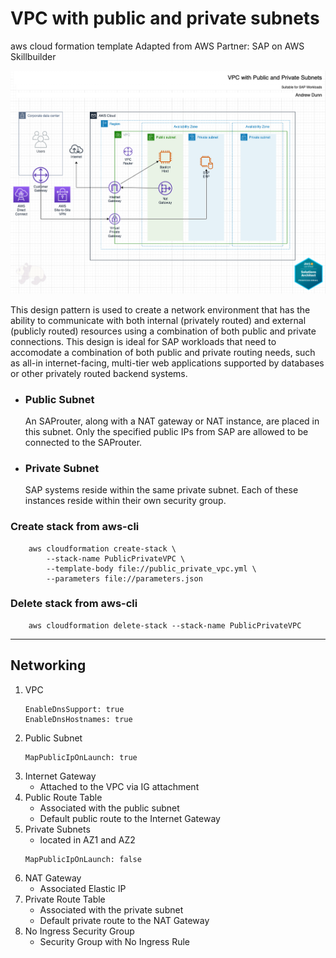 # VPC with public and private subnets
aws cloud formation template
Adapted from AWS Partner: SAP on AWS Skillbuilder

![architecture](https://github.com/andrewtdunn/public_private_vpc_aws/blob/main/public_private_vpc.drawio.png)

This design pattern is used to create a network environment that has the ability to communicate with both internal (privately routed) and external (publicly routed) resources using a combination of both public and private connections. This design is ideal for SAP workloads that need to accomodate a combination of both public and private routing needs, such as all-in internet-facing, multi-tier web applications supported by databases or other privately routed backend systems. 

-  <h3>Public Subnet</h3> An SAProuter, along with a NAT gateway or NAT instance, are placed in this subnet. Only the specified public IPs from SAP are allowed to be connected to the SAProuter.
- <h3>Private Subnet</h3>SAP systems reside within the same private subnet. Each of these instances reside within their own security group.


### Create stack from aws-cli

```
    aws cloudformation create-stack \
        --stack-name PublicPrivateVPC \ 
        --template-body file://public_private_vpc.yml \
        --parameters file://parameters.json
```

### Delete stack from aws-cli

```
    aws cloudformation delete-stack --stack-name PublicPrivateVPC 
```
<hr/>

## Networking

1. VPC
    ```
    EnableDnsSupport: true
    EnableDnsHostnames: true
    ```
1. Public Subnet
    ```
    MapPublicIpOnLaunch: true
    ```
1. Internet Gateway
    - Attached to the VPC via IG attachment
1. Public Route Table
    - Associated with the public subnet
    - Default public route to the Internet Gateway
1. Private Subnets
    - located in  AZ1 and AZ2
    ```
    MapPublicIpOnLaunch: false
    ```
1. NAT Gateway
    - Associated  Elastic IP
1. Private Route Table
    - Associated with the private subnet
    - Default private route to the NAT Gateway
1. No Ingress Security Group
    - Security Group with No Ingress Rule
